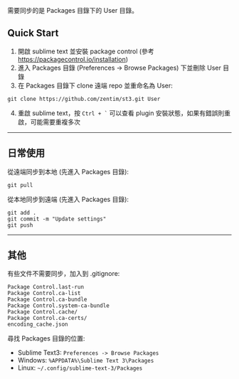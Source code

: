 需要同步的是 Packages 目錄下的 User 目錄。

## Quick Start
1. 開啟 sublime text 並安裝 package control (參考 https://packagecontrol.io/installation)
2. 進入 Packages 目錄 (Preferences -> Browse Packages) 下並刪除 User 目錄
3. 在 Packages 目錄下 clone 遠端 repo 並重命名為 User:
```
git clone https://github.com/zentim/st3.git User
```
4. 重啟 sublime text，按 ``` Ctrl + ` ``` 可以查看 plugin 安裝狀態，如果有錯誤則重啟，可能需要重複多次

-----

## 日常使用
從遠端同步到本地 (先進入 Packages 目錄):
```
git pull
```

從本地同步到遠端 (先進入 Packages 目錄):
```
git add . 
git commit -m "Update settings"
git push
```

-----

## 其他
有些文件不需要同步，加入到 .gitignore:
```
Package Control.last-run
Package Control.ca-list
Package Control.ca-bundle
Package Control.system-ca-bundle
Package Control.cache/
Package Control.ca-certs/
encoding_cache.json
```

尋找 Packages 目錄的位置:
* Sublime Text3: ``` Preferences -> Browse Packages ```
* Windows: ``` %APPDATA%\Sublime Text 3\Packages ```
* Linux: ``` ~/.config/sublime-text-3/Packages ```

